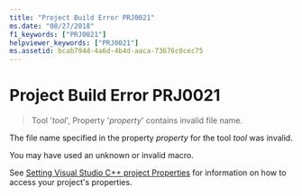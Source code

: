 ```yaml
---
title: "Project Build Error PRJ0021"
ms.date: "08/27/2018"
f1_keywords: ["PRJ0021"]
helpviewer_keywords: ["PRJ0021"]
ms.assetid: bcab794d-4a6d-4b4d-aaca-73676c0cec75
---
```

# Project Build Error PRJ0021

> Tool '*tool*', Property '*property*' contains invalid file name.

The file name specified in the property *property* for the tool *tool* was invalid.

You may have used an unknown or invalid macro.

See [Setting Visual Studio C++ project Properties](../../build/working-with-project-properties.md) for information on how to access your project's properties.
